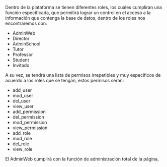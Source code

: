 Dentro de la plataforma se tienen diferentes roles, los cuales cumpliran una función especificada, que permitirá lograr un control en el acceso a la información que contenga la base de datos, dentro de los roles nos encontraremos con:

- AdminWeb
- Director
- AdminSchool
- Tutor
- Professor
- Student
- Invitado

A su vez, se tendrá una lista de permisos irrepetibles y muy especificos de acuerdo a los roles que se tengan, estos permisos serán:
- add_user
- mod_user
- del_user
- view_user
- add_permission
- del_permission
- mod_permission
- view_permission
- add_role
- mod_role
- del_role
- view_role

El AdminWeb cumplirá con la función de administración total de la página,